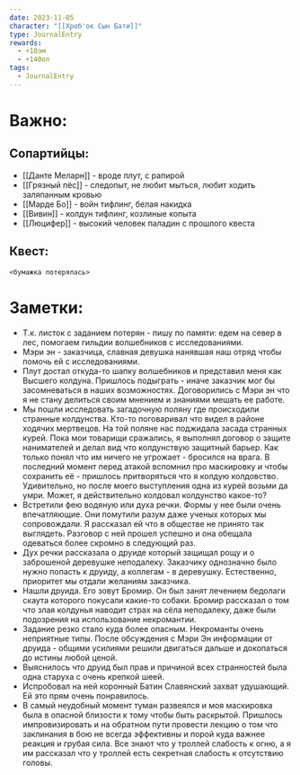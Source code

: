 ```yaml
---
date: 2023-11-05
character: "[[Хроб'ок Сын Бати]]"
type: JournalEntry
rewards:
  - +10зм
  - +140оп
tags:
  - JournalEntry
---
```

# Важно:
## Сопартийцы:
- [[Данте Меларн]] - вроде плут, с рапирой
- [[Грязный пёс]] - следопыт, не любит мыться, любит ходить заляпанным кровью
- [[Марде Бо]] - войн тифлинг, белая накидка
- [[Вивин]] - колдун тифлинг, козлиные копыта
- [[Люцифер]] - высокий человек паладин с прошлого квеста
## Квест:
```
<бумажка потерялась>
```

# Заметки:
- Т.к. листок с заданием потерян - пишу по памяти: едем на север в лес, помогаем гильдии волшебников с исследованиями.
- Мэри эн - заказчица, славная девушка нанявшая наш отряд чтобы помочь ей с исследованиями.
- Плут достал откуда-то шапку волшебников и представил меня как Высшего колдуна. Пришлось подыграть - иначе заказчик мог бы засомневаться в наших возможностях. Договорились с Мэри эн что я не стану делиться своим мнением и знаниями мешать ее работе.
- Мы пошли исследовать загадочную поляну где происходили странные колдунства. Кто-то поговаривал что видел в районе ходячих мертвецов. На той поляне нас поджидала засада странных курей. Пока мои товарищи сражались, я выполнял договор о защите нанимателей и делал вид что колдунствую защитный барьер. Как только понял что им ничего не угрожает - бросился на врага. В последний момент перед атакой вспомнил про маскировку и чтобы сохранить её - пришлось притворяться что я колдую колдовство. Удивительно, но после моего выступления одна из курей возьми да умри. Может, я действительно колдовал колдунство какое-то?
- Встретили фею водяную или духа речки. Формы у нее были очень впечатляющие. Они помутили разум даже ученых которых мы сопровождали. Я рассказал ей что в обществе не принято так выглядеть. Разговор с ней прошел успешно и она обещала одеваться более скромно в следующий раз.
- Дух речки рассказала о друиде который защищал рощу и о заброшеной деревушке неподалеку. Заказчику однозначно было нужно попасть к друиду, а коллегам - в деревушку. Естественно, приоритет мы отдали желаниям заказчика.
- Нашли друида. Его зовут Бромир. Он был занят лечением бедолаги скаута которого покусали какие-то собаки. Бромир рассказал о том что злая колдунья наводит страх на сёла неподалеку, даже были подозрения на использование некромантии. 
- Задание резко стало куда более опасным. Некроманты очень неприятные типы. После обсуждения с Мэри Эн информации от друида - общими усилиями решили двигаться дальше и докопаться до истины любой ценой.
- Выяснилось что друид был прав и причиной всех странностей была одна старуха с очень крепкой шеей.
- Испробовал на ней коронный Батин Славянский захват удушающий. Ей это прям очень понравилось.
- В самый неудобный момент туман развеялся и моя маскировка была в опасной близости к тому чтобы быть раскрытой. Пришлось импровизировать и на обратном пути провести лекцию о том что заклинания в бою не всегда эффективны и порой куда важнее реакция и грубая сила. Все знают что у троллей слабость к огню, а я им рассказал что у троллей есть секретная слабость к отсутствию головы.